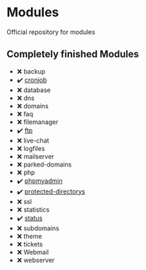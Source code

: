 # Modules
Official repository for modules

## Completely finished Modules
- ❌ backup
- ✔️ [cronjob](https://github.com/fruithost/Modules/tree/master/cronjob)
- ❌ database
- ❌ dns
- ❌ domains
- ❌ faq
- ❌ filemanager
- ✔️ [ftp](https://github.com/fruithost/Modules/tree/master/ftp)
- ❌ live-chat
- ❌ logfiles
- ❌ mailserver
- ❌ parked-domains
- ❌ php
- ✔️ [phpmyadmin](https://github.com/fruithost/Modules/tree/master/phpmyadmin)
- ✔️ [protected-directorys](https://github.com/fruithost/Modules/tree/master/protected-directorys)
- ❌ ssl
- ❌ statistics
- ✔️ [status](https://github.com/fruithost/Modules/tree/master/status)
- ❌ subdomains
- ❌ theme
- ❌ tickets
- ❌ Webmail
- ❌ webserver
